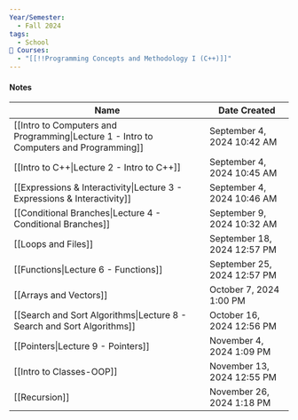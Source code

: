 ```yaml
---
Year/Semester:
  - Fall 2024
tags:
  - School
📕 Courses:
  - "[[!!Programming Concepts and Methodology I (C++)]]"
---
```

#### Notes
| Name                                                                                   | Date Created                |
| -------------------------------------------------------------------------------------- | --------------------------- |
| [[Intro to Computers and Programming\|Lecture 1 - Intro to Computers and Programming]] | September 4, 2024 10:42 AM  |
| [[Intro to C++\|Lecture 2 - Intro to C++]]                                             | September 4, 2024 10:45 AM  |
| [[Expressions & Interactivity\|Lecture 3 - Expressions & Interactivity]]               | September 4, 2024 10:46 AM  |
| [[Conditional Branches\|Lecture 4 - Conditional Branches]]                             | September 9, 2024 10:32 AM  |
| [[Loops and Files]]                                                                    | September 18, 2024 12:57 PM |
| [[Functions\|Lecture 6 - Functions]]                                                   | September 25, 2024 12:57 PM |
| [[Arrays and Vectors]]                                                                 | October 7, 2024 1:00 PM     |
| [[Search and Sort Algorithms\|Lecture 8 - Search and Sort Algorithms]]                 | October 16, 2024 12:56 PM   |
| [[Pointers\|Lecture 9 - Pointers]]                                                     | November 4, 2024 1:09 PM    |
| [[Intro to Classes-OOP]]                                                               | November 13, 2024 12:55 PM  |
| [[Recursion]]                                                                          | November 26, 2024 1:18 PM   |
